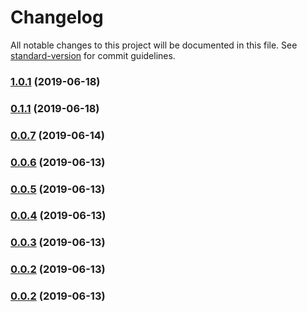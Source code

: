 # Changelog

All notable changes to this project will be documented in this file. See [standard-version](https://github.com/conventional-changelog/standard-version) for commit guidelines.

### [1.0.1](https://github.com/anikethsaha/runsc/compare/v1.0.0...v1.0.1) (2019-06-18)



### [0.1.1](https://github.com/anikethsaha/runsc/compare/v0.1.0...v0.1.1) (2019-06-18)



### [0.0.7](https://github.com/anikethsaha/runsc/compare/v0.0.6...v0.0.7) (2019-06-14)



### [0.0.6](https://github.com/anikethsaha/runsc/compare/v0.0.5...v0.0.6) (2019-06-13)



### [0.0.5](https://github.com/anikethsaha/runsc/compare/v0.0.4...v0.0.5) (2019-06-13)



### [0.0.4](https://github.com/anikethsaha/runsc/compare/v0.0.3...v0.0.4) (2019-06-13)



### [0.0.3](https://github.com/anikethsaha/runsc/compare/v0.0.2...v0.0.3) (2019-06-13)



### [0.0.2](https://github.com/anikethsaha/runsc/compare/v0.0.1...v0.0.2) (2019-06-13)


### [0.0.2](https://github.com/anikethsaha/runsc/compare/v0.0.1...v0.0.2) (2019-06-13)
